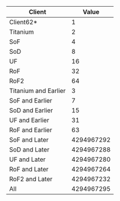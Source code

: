 |Client|Value|
|--- |--- |
|Client62*|1|
|Titanium|2|
|SoF|4|
|SoD|8|
|UF|16|
|RoF|32|
|RoF2|64|
|Titanium and Earlier|3|
|SoF and Earlier|7|
|SoD and Earlier|15|
|UF and Earlier|31|
|RoF and Earlier|63|
|SoF and Later|4294967292|
|SoD and Later|4294967288|
|UF and Later|4294967280|
|RoF and Later|4294967264|
|RoF2 and Later|4294967232|
|All|4294967295|

